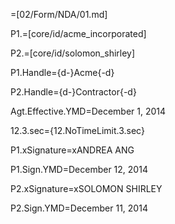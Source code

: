 =[02/Form/NDA/01.md]

P1.=[core/id/acme_incorporated]

P2.=[core/id/solomon_shirley]

P1.Handle={d-}Acme{-d}

P2.Handle={d-}Contractor{-d}

Agt.Effective.YMD=December 1, 2014

12.3.sec={12.NoTimeLimit.3.sec}

P1.xSignature=xANDREA ANG

P1.Sign.YMD=December 12, 2014

P2.xSignature=xSOLOMON SHIRLEY

P2.Sign.YMD=December 11, 2014